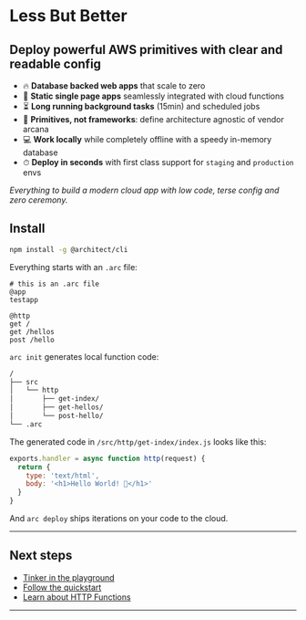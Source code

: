 # Less But Better
## Deploy powerful **AWS** primitives with clear and readable config 

- 🔥 **Database backed web apps** that scale to zero
- 💖 **Static single page apps** seamlessly integrated with cloud functions
- ⏳ **Long running background tasks** (15min) and scheduled jobs 
- 💓 **Primitives, not frameworks**: define architecture agnostic of vendor arcana
- 💻 **Work locally** while completely offline with a speedy in-memory database
- ⏱  **Deploy in seconds** with first class support for `staging` and `production` envs

_Everything to build a modern cloud app with low code, terse config and zero ceremony._

## Install

```bash
npm install -g @architect/cli
```

Everything starts with an `.arc` file:

```arc
# this is an .arc file
@app
testapp

@http
get /
get /hellos
post /hello
```

`arc init` generates local function code:

```bash
/
├── src
│   └── http
│       ├── get-index/
│       ├── get-hellos/
│       └── post-hello/
└── .arc
```

The generated code in `/src/http/get-index/index.js` looks like this:

```javascript
exports.handler = async function http(request) {
  return {
    type: 'text/html',
    body: '<h1>Hello World! 🎉</h1>'
  }
} 
```

And `arc deploy` ships iterations on your code to the cloud. 

---

## Next steps

- [Tinker in the playground](/intro/playground)
- [Follow the quickstart](/quickstart)
- [Learn about HTTP Functions](/primitives/http)

---
